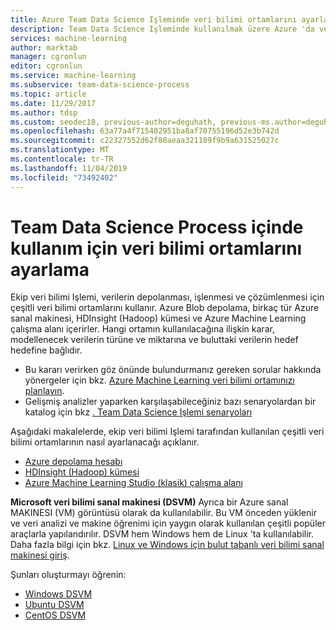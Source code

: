 ```yaml
---
title: Azure Team Data Science Işleminde veri bilimi ortamlarını ayarlama
description: Team Data Science Işleminde kullanılmak üzere Azure 'da veri bilimi ortamları ayarlayın.
services: machine-learning
author: marktab
manager: cgronlun
editor: cgronlun
ms.service: machine-learning
ms.subservice: team-data-science-process
ms.topic: article
ms.date: 11/29/2017
ms.author: tdsp
ms.custom: seodec18, previous-author=deguhath, previous-ms.author=deguhath
ms.openlocfilehash: 63a77a4f715402951ba8af70755196d52e3b742d
ms.sourcegitcommit: c22327552d62f88aeaa321189f9b9a631525027c
ms.translationtype: MT
ms.contentlocale: tr-TR
ms.lasthandoff: 11/04/2019
ms.locfileid: "73492402"
---
```

# <a name="set-up-data-science-environments-for-use-in-the-team-data-science-process"></a>Team Data Science Process içinde kullanım için veri bilimi ortamlarını ayarlama
Ekip veri bilimi Işlemi, verilerin depolanması, işlenmesi ve çözümlenmesi için çeşitli veri bilimi ortamlarını kullanır. Azure Blob depolama, birkaç tür Azure sanal makinesi, HDInsight (Hadoop) kümesi ve Azure Machine Learning çalışma alanı içerirler. Hangi ortamın kullanılacağına ilişkin karar, modellenecek verilerin türüne ve miktarına ve buluttaki verilerin hedef hedefine bağlıdır. 

* Bu kararı verirken göz önünde bulundurmanız gereken sorular hakkında yönergeler için bkz. [Azure Machine Learning veri bilimi ortamınızı planlayın](plan-your-environment.md). 
* Gelişmiş analizler yaparken karşılaşabileceğiniz bazı senaryolardan bir katalog için bkz [. Team Data Science Işlemi senaryoları](plan-sample-scenarios.md)

Aşağıdaki makalelerde, ekip veri bilimi Işlemi tarafından kullanılan çeşitli veri bilimi ortamlarının nasıl ayarlanacağı açıklanır.

* [Azure depolama hesabı](../../storage/common/storage-quickstart-create-account.md)
* [HDInsight (Hadoop) kümesi](customize-hadoop-cluster.md)
* [Azure Machine Learning Studio (klasik) çalışma alanı](../studio/create-workspace.md)

**Microsoft veri bilimi sanal makinesi (DSVM)** Ayrıca bir Azure sanal MAKINESI (VM) görüntüsü olarak da kullanılabilir. Bu VM önceden yüklenir ve veri analizi ve makine öğrenimi için yaygın olarak kullanılan çeşitli popüler araçlarla yapılandırılır. DSVM hem Windows hem de Linux 'ta kullanılabilir. Daha fazla bilgi için bkz. [Linux ve Windows için bulut tabanlı veri bilimi sanal makinesi giriş](../data-science-virtual-machine/overview.md).

Şunları oluşturmayı öğrenin:

- [Windows DSVM](../data-science-virtual-machine/provision-vm.md)
- [Ubuntu DSVM](../data-science-virtual-machine/dsvm-ubuntu-intro.md)
- [CentOS DSVM](../data-science-virtual-machine/linux-dsvm-intro.md)
